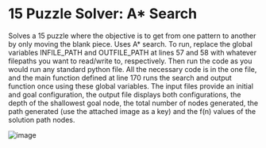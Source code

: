 # 15 Puzzle Solver: A* Search
Solves a 15 puzzle where the objective is to get from one pattern to another by only moving the blank piece. Uses A* search. To run, replace the global variables INFILE_PATH and OUTFILE_PATH at lines 57 and 58 with whatever filepaths you want to read/write to, respectively. Then run the code as you would  run any standard python file. All the necessary code is in the one file, and the main function defined at line 170 runs the search and output function once using these global variables. The input files provide an initial and goal configuration, the output file displays both configurations, the depth of the shallowest goal node, the total number of nodes generated, the path generated (use the attached image as a key) and the f(n) values of the solution path nodes.

![image](https://user-images.githubusercontent.com/47329820/116750397-6653ed00-a9d0-11eb-8a69-a57a695359a5.png)
